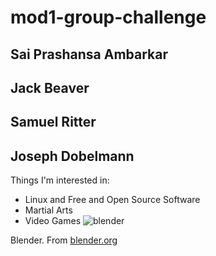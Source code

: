 # mod1-group-challenge
## Sai Prashansa Ambarkar 





## Jack Beaver 





## Samuel Ritter





## Joseph Dobelmann
Things I'm interested in:

* Linux and Free and Open Source Software
* Martial Arts
* Video Games
![blender](https://www.blender.org/wp-content/uploads/2019/07/blender_render.jpg)

Blender.  From [blender.org](https://blender.org)


